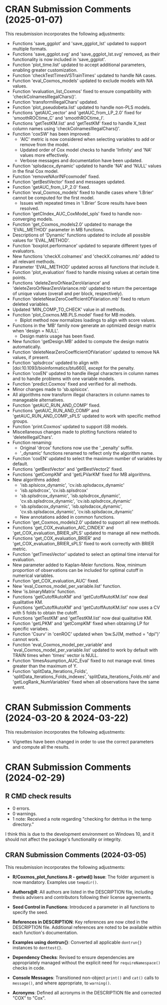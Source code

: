 # CRAN Submission Comments (2025-01-07)
This resubmission incorporates the following adjustments:

- Functions 'save_ggplot' and 'save_ggplot_lst' updated to support multiple formats.
- Functions 'save_ggplot.svg' and 'save_ggplot_lst.svg' removed, as their functionality is now included in 'save_ggplot'.
- Function 'plot_time.list' updated to accept additional parameters, enabling greater customization.
- Function 'checkTestTimesVSTrainTimes' updated to handle NA cases.
- Function 'eval_Coxmos_models' updated to exclude models with NA values.
- Function 'evaluation_list_Coxmos' fixed to ensure compatibility with 'checkColnamesIllegalChars()'.
- Function 'transformIllegalChars' updated.
- Function 'plot_pseudobeta.list' updated to handle non-PLS models.
- Functions 'getAUC_vector' and 'getAUC_from_LP_2.0' fixed for 'smoothROCtime_C' and 'smoothROCtime_I'.
- Functions 'getTestKM.list' and 'getTestKM' fixed to handle X_test column names using 'checkColnamesIllegalChars()'.
- Function 'coxSW' has been improved:
  - 'AIC' metric is now considered when selecting variables to add or remove from the model.
  - Updated order of Cox model checks to handle 'Infinity' and 'NA' values more effectively.
  - Verbose messages and documentation have been updated.
- Function 'splsdacox_dynamic' updated to handle 'NA' and 'NULL' values in the final Cox model.
- Function 'removeNAorINFcoxmodel' fixed.
- Function 'getBestVector' fixed and messages updated.
- Function 'getAUC_from_LP_2.0' fixed.
- Function 'eval_Coxmos_models' fixed to handle cases where 'I.Brier' cannot be computed for the first model.
  - Issues with repeated times in 'I.Brier' Score results have been resolved.
- Function 'getCIndex_AUC_CoxModel_spls' fixed to handle non-converging models.
- Function 'get_Coxmos_models2.0' updated to manage the 'EVAL_METHOD' parameter in MB functions.
- Descriptions of 'Dynamic' functions updated to include all possible values for 'EVAL_METHOD'.
- Function 'boxplot.performance' updated to separate different types of evaluators.
- New functions 'checkX.colnames' and 'checkX.colnames.mb' added to all relevant methods.
- Parameter 'EVAL_METHOD' updated across all functions that include it.
- Function 'plot_evaluation' fixed to handle missing values at certain time points.
- Functions 'deleteZeroOrNearZeroVariance' and 'deleteZeroOrNearZeroVariance.mb' updated to return the percentage of unique values (overall and per block, respectively).
- Function 'deleteNearZeroCoefficientOfVariation.mb' fixed to return deleted variables.
- Updated 'MIN_COMP_TO_CHECK' value in all methods.
- Function 'plot_Coxmos.MB.PLS.model' fixed for MB models.
  - Biplot method now normalizes loadings to align with score values.
- Functions in the 'MB' family now generate an optimized design matrix when 'design = NULL'.
  - Design matrix usage has been fixed.
- New function 'getDesign.MB' added to compute the design matrix automatically.
- Function 'deleteNearZeroCoefficientOfVariation' updated to remove NA values, if present.
- Function 'splsdrcox' updated to align with [doi:10.1093/bioinformatics/btu660], except for the penalty.
- Function 'coxEN' updated to handle illegal characters in column names and to handle problems with one variable models.
- Function 'predict.Coxmos' fixed and verified for all methods.
- Minor changes made to 'sb.splsicox'.
- All algorithms now transform illegal characters in column names to manageable alternatives.
- Function 'getAUC_RUN_AND_COMP' fixed.
- Functions 'getAUC_RUN_AND_COMP' and 'getAUC_RUN_AND_COMP_sPLS' updated to work with specific method groups.
- Function 'print.Coxmos' updated to support iSB models.
- Miscellaneous changes made to plotting functions related to 'deleteIllegalChars'.
- Function renaming:
  - Original 'drcox' functions now use the '_penalty' suffix.
  - '_dynamic' functions renamed to reflect only the algorithm name.
- Function 'coxEN' updated to select the maximum number of variables by default.
- Functions 'getBestVector' and 'getBestVector2' fixed.
- Functions 'getCompKM' and 'getLPVarKM' fixed for MB algorithms.
- New algorithms added:
  - 'isb.splsicox_dynamic', 'cv.isb.splsdacox_dynamic'
  - 'isb.splsdrcox', 'cv.isb.splsdrcox'
  - 'sb.splsdrcox_dynamic', 'isb.splsdrcox_dynamic', 'cv.sb.splsdrcox_dynamic', 'cv.isb.splsdrcox_dynamic'
  - 'sb.splsdacox_dynamic', 'isb.splsdacox_dynamic', 'cv.sb.splsdacox_dynamic', 'cv.isb.splsdacox_dynamic'
  - New annotations added in common functions.
- Function 'get_Coxmos_models2.0' updated to support all new methods.
- Functions 'get_COX_evaluation_AIC_CINDEX' and 'get_COX_evaluation_BRIER_sPLS' updated to manage all new methods.
- Functions 'get_COX_evaluation_BRIER' and 'get_COX_evaluation_BRIER_sPLS' fixed to work correctly with BRIER metric.
- Function 'getTimesVector' updated to select an optimal time interval for evaluation.
- New parameter added to Kaplan-Meier functions. Now, minimum proportion of observations can be included for optimal cutoff in numerical variables.
- Function 'get_COX_evaluation_AUC' fixed.
- New 'eval_Coxmos_model_per_variable.list' function.
- New 'is.binaryMatrix' function.
- Functions 'getCutoffAutoKM' and 'getCutoffAutoKM.list' now deal qualitative KM.
- Functions 'getCutoffAutoKM' and 'getCutoffAutoKM.list' now uses a CV with 5 folds to obtain the cutoff.
- Functions 'getTestKM' and 'getTestKM.list' now deal qualitative KM.
- Function 'getLPKM' and 'getCompKM' fixed when obtaining LP for specific variabes.
- Function 'Csurv' in 'cenROC' updated when 'bw.SJ(M, method = "dpi")' cannot work.
- Function 'eval_Coxmos_model_per_variable' and 'eval_Coxmos_model_per_variable.list' updated to work by default with TRAIN times when 'times' vector is NULL.
- Function 'timesAsumption_AUC_Eval' fixed to not manage eval. times greater than the maximum of Y.
- Function 'splitData_Iterations_Folds', 'splitData_Iterations_Folds_indexes', 'splitData_Iterations_Folds.mb' and 'getLogRank_NumVariables' fixed when all observations have the same event.

# CRAN Submission Comments (2024-03-20 & 2024-03-22)
This resubmission incorporates the following adjustments:

- Vignettes have been changed in order to use the correct parameters and compute all the results.

# CRAN Submission Comments (2024-02-29)

## R CMD check results
- 0 errors.
- 0 warnings.
- 1 note: Received a note regarding "checking for detritus in the temp directory." 

I think this is due to the development environment on Windows 10, and it should not affect the package's functionality or integrity.

## CRAN Submission Comments  (2024-03-05)
This resubmission incorporates the following adjustments:

- **R/Coxmos_plot_functions.R - getwd() Issue**: The folder argument is now mandatory. Examples use `tempdir()`.

- **Authors@R**: All authors are listed in the DESCRIPTION file, including thesis advisers and contributors following their license agreements.

- **Seed Control in Functions**: Introduced a parameter in all functions to specify the seed.

- **References in DESCRIPTION**: Key references are now cited in the DESCRIPTION file. Additional references are noted to be available within each function's documentation.

- **Examples using dontrun{}**: Converted all applicable `dontrun{}` instances to `donttest{}`.

- **Dependency Checks**: Revised to ensure dependencies are appropriately managed without the explicit need for `requireNamespace()` checks in code.

- **Console Messages**: Transitioned non-object `print()` and `cat()` calls to `message()`, and where appropriate, to `warning()`.

- **Acronyms**: Defined all acronyms in the DESCRIPTION file and corrected "COX" to "Cox".
